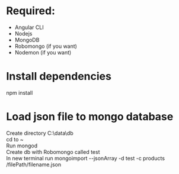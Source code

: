 # Required:

<ul>
  <li>Angular CLI</li>
  <li>Nodejs</li>
  <li>MongoDB</li>
  <li>Robomongo (if you want)</li>
  <li>Nodemon (if you want)</li>
</ul>

# Install dependencies

npm install 

# Load json file to mongo database

Create directory C:\data\db <br>
cd to ~ <br>
Run mongod <br>
Create db with Robomongo called test <br>
In new terminal run mongoimport --jsonArray  -d test -c products /filePath/filename.json <br>


